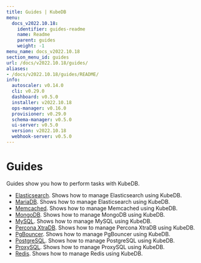 ```yaml
---
title: Guides | KubeDB
menu:
  docs_v2022.10.18:
    identifier: guides-readme
    name: Readme
    parent: guides
    weight: -1
menu_name: docs_v2022.10.18
section_menu_id: guides
url: /docs/v2022.10.18/guides/
aliases:
- /docs/v2022.10.18/guides/README/
info:
  autoscaler: v0.14.0
  cli: v0.29.0
  dashboard: v0.5.0
  installer: v2022.10.18
  ops-manager: v0.16.0
  provisioner: v0.29.0
  schema-manager: v0.5.0
  ui-server: v0.5.0
  version: v2022.10.18
  webhook-server: v0.5.0
---
```


# Guides

Guides show you how to perform tasks with KubeDB.

- [Elasticsearch](/docs/v2022.10.18/guides/elasticsearch/README). Shows how to manage Elasticsearch using KubeDB.
- [MariaDB](/docs/v2022.10.18/guides/mariadb). Shows how to manage Elasticsearch using KubeDB.
- [Memcached](/docs/v2022.10.18/guides/memcached/README). Shows how to manage Memcached using KubeDB.
- [MongoDB](/docs/v2022.10.18/guides/mongodb/README). Shows how to manage MongoDB using KubeDB.
- [MySQL](/docs/v2022.10.18/guides/mysql/README). Shows how to manage MySQL using KubeDB.
- [Percona XtraDB](/docs/v2022.10.18/guides/percona-xtradb/README). Shows how to manage Percona XtraDB using KubeDB.
- [PgBouncer](/docs/v2022.10.18/guides/pgbouncer/README). Shows how to manage PgBouncer using KubeDB.
- [PostgreSQL](/docs/v2022.10.18/guides/postgres/README). Shows how to manage PostgreSQL using KubeDB.
- [ProxySQL](/docs/v2022.10.18/guides/proxysql/README). Shows how to manage ProxySQL using KubeDB.
- [Redis](/docs/v2022.10.18/guides/redis/README). Shows how to manage Redis using KubeDB.
